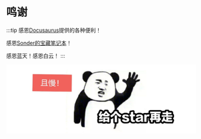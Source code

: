 # 鸣谢

:::tip
感恩[Docusaurus](https://github.com/facebook/docusaurus)提供的各种便利！

感恩[Sonder的宝藏笔记本](https://space.keter.top/)！

感恩蓝天！感恩白云！
:::

![](https://github.com/bonjour-npy/bonjour-npy.github.io/blob/master/static/img/star.png?raw=true)
